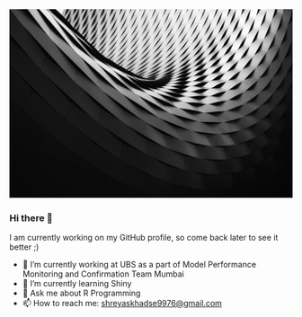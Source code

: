<div style="text-align:center"><img src="bw.jpg" /></div>

### Hi there 👋

I am currently working on my GitHub profile, so come back later to see it better ;)
<!--
**shreyaskhadse/shreyaskhadse** is a ✨ _special_ ✨ repository because its `README.md` (this file) appears on your GitHub profile.

Here are some ideas to get you started:
-->

- 🔭 I’m currently working at UBS as a part of Model Performance Monitoring and Confirmation Team Mumbai
- 🌱 I’m currently learning Shiny
- 💬 Ask me about R Programming
- 📫 How to reach me: shreyaskhadse9976@gmail.com
